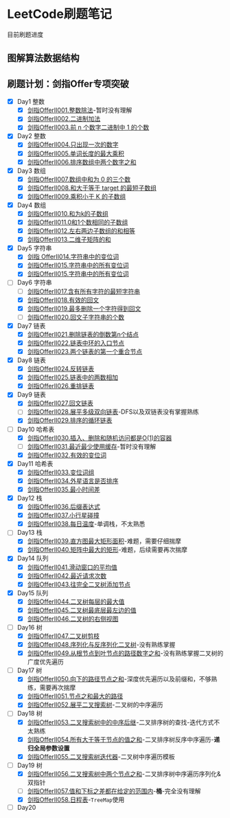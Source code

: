 # LeetCode刷题笔记

目前刷题进度

## 图解算法数据结构



## 刷题计划：剑指Offer专项突破

- [x] Day1 整数
  - [x] [剑指OfferII001.整数除法](剑指Offer专项突击版/剑指OfferII001.整数除法.md)-暂时没有理解
  - [x] [剑指OfferII002.二进制加法](剑指Offer专项突击版/剑指OfferII002.二进制加法.md)
  - [x] [剑指OfferII003.前 n 个数字二进制中 1 的个数](剑指Offer专项突击版/剑指OfferII003.前n个数字二进制中1的个数.md)
- [x] Day2 整数
  - [x] [剑指OfferII004.只出现一次的数字](剑指Offer专项突击版/剑指OfferII004.只出现一次的数字.md)
  - [x] [剑指OfferII005.单词长度的最大乘积](剑指Offer专项突击版/剑指OfferII005.单词长度的最大乘积.md)
  - [x] [剑指OfferII006.排序数组中两个数字之和](剑指Offer专项突击版/剑指OfferII006.排序数组中两个数字之和.md)
- [x] Day3 数组
  - [x] [剑指OfferII007.数组中和为 0 的三个数](剑指Offer专项突击版/剑指OfferII007.数组中和为0的三个数.md)
  - [x] [剑指OfferII008.和大于等于 target 的最短子数组](剑指Offer专项突击版/剑指OfferII008.和大于等于target的最短子数组.md)
  - [x] [剑指OfferII009.乘积小于 K 的子数组](剑指Offer专项突击版/剑指OfferII009.乘积小于K的子数组.md)
- [x] Day4 数组
  - [x] [剑指OfferII010.和为k的子数组](剑指Offer专项突击版/剑指OfferII010.和为k的子数组.md)
  - [x] [剑指OfferII011.0和1个数相同的子数组](剑指Offer专项突击版/剑指OfferII011.0和1个数相同的子数组.md)
  - [x] [剑指OfferII012.左右两边子数组的和相等](剑指Offer专项突击版/剑指OfferII012.左右两边子数组的和相等.md)
  - [x] [剑指OfferII013.二维子矩阵的和](剑指Offer专项突击版/剑指OfferII013.二维子矩阵的和.md)
- [x] Day5 字符串
  - [x] [剑指 OfferII014.字符串中的变位词](剑指Offer专项突击版/剑指OfferII014.字符串中的变位词.md)
  - [x] [剑指OfferII015.字符串中的所有变位词](剑指Offer专项突击版/剑指OfferII015.字符串中的所有变位词.md)
  - [x] [剑指OfferII015.字符串中的所有变位词](剑指Offer专项突击版/剑指OfferII015.字符串中的所有变位词.md)
- [ ] Day6 字符串
  - [ ] [剑指OfferII017.含有所有字符的最短字符串](剑指Offer专项突击版/剑指OfferII017.含有所有字符的最短字符串.md)
  - [x] [剑指OfferII018.有效的回文](剑指Offer专项突击版/剑指OfferII018.有效的回文.md)
  - [x] [剑指OfferII019.最多删除一个字符得到回文](剑指Offer专项突击版/剑指OfferII019.最多删除一个字符得到回文.md)
  - [ ] [剑指OfferII020.回文子字符串的个数](剑指Offer专项突击版/剑指OfferII020.回文子字符串的个数.md)
- [x] Day7 链表
  - [x] [剑指OfferII021.删除链表的倒数第n个结点](剑指Offer专项突击版/剑指OfferII021.删除链表的倒数第n个结点.md)
  - [x] [剑指OfferII022.链表中环的入口节点](剑指Offer专项突击版/剑指OfferII022.链表中环的入口节点.md)
  - [x] [剑指OfferII023.两个链表的第一个重合节点](剑指Offer专项突击版/剑指OfferII023.两个链表的第一个重合节点.md)
- [x] Day8 链表
  - [x] [剑指OfferII024.反转链表](剑指Offer专项突击版/剑指OfferII024.反转链表.md)
  - [x] [剑指OfferII025.链表中的两数相加](剑指Offer专项突击版/剑指OfferII025.链表中的两数相加.md)
  - [x] [剑指OfferII026.重排链表](剑指Offer专项突击版/剑指OfferII026.重排链表.md)
- [x] Day9 链表
  - [x] [剑指OfferII027.回文链表](剑指Offer专项突击版/剑指OfferII027.回文链表.md)
  - [ ] [剑指OfferII028.展平多级双向链表](剑指Offer专项突击版/剑指OfferII028.展平多级双向链表.md)-DFS以及双链表没有掌握熟练
  - [x] [剑指OfferII029.排序的循环链表](剑指Offer专项突击版/剑指OfferII029.排序的循环链表.md)
- [ ] Day10 哈希表
  - [x] [剑指OfferII030.插入、删除和随机访问都是O(1)的容器](剑指Offer专项突击版/剑指OfferII030.插入、删除和随机访问都是O(1)的容器.md)
  - [ ] [剑指OfferII031.最近最少使用缓存](剑指Offer专项突击版/剑指OfferII031.最近最少使用缓存.md)-暂时没有理解
  - [x] [剑指OfferII032.有效的变位词](剑指Offer专项突击版/剑指OfferII032.有效的变位词.md)
- [x] Day11 哈希表
  - [x] [剑指OfferII033.变位词组](剑指Offer专项突击版/剑指OfferII033.变位词组.md)
  - [x] [剑指OfferII034.外星语言是否排序](剑指Offer专项突击版/剑指OfferII034.外星语言是否排序.md)
  - [x] [剑指OfferII035.最小时间差](剑指Offer专项突击版/剑指OfferII035.最小时间差.md)
- [x] Day12 栈
  - [x] [剑指OfferII036.后缀表达式](剑指Offer专项突击版/剑指OfferII036.后缀表达式.md)
  - [x] [剑指OfferII037.小行星碰撞](剑指Offer专项突击版/剑指OfferII037.小行星碰撞.md)
  - [x] [剑指OfferII038.每日温度](剑指Offer专项突击版/剑指OfferII038.每日温度.md)-单调栈，不太熟悉
- [ ] Day13 栈
  - [x] [剑指OfferII039.直方图最大矩形面积](剑指Offer专项突击版/剑指OfferII039.直方图最大矩形面积.md)-难题，需要仔细揣摩
  - [x] [剑指OfferII040.矩阵中最大的矩形](剑指Offer专项突击版/剑指OfferII040.矩阵中最大的矩形.md)-难题，后续需要再次揣摩
- [x] Day14 队列
  - [x] [剑指OfferII041.滑动窗口的平均值](剑指Offer专项突击版/剑指OfferII041.滑动窗口的平均值.md)
  - [x] [剑指OfferII042.最近请求次数](剑指Offer专项突击版/剑指OfferII042.最近请求次数.md)
  - [x] [剑指OfferII043.往完全二叉树添加节点](剑指Offer专项突击版/剑指OfferII043.往完全二叉树添加节点.md)
- [x] Day15 队列
  - [x] [剑指OfferII044.二叉树每层的最大值](剑指Offer专项突击版/剑指OfferII044.二叉树每层的最大值.md)
  - [x] [剑指OfferII045.二叉树最底层最左边的值](剑指Offer专项突击版/剑指OfferII045.二叉树最底层最左边的值.md)
  - [x] [剑指OfferII046.二叉树的右侧视图](剑指Offer专项突击版/剑指OfferII046.二叉树的右侧视图.md)
- [ ] Day16 树
  - [x]  [剑指OfferII047.二叉树剪枝](剑指Offer专项突击版/剑指OfferII047.二叉树剪枝.md)
  - [x]  [剑指OfferII048.序列化与反序列化二叉树](剑指Offer专项突击版/剑指OfferII048.序列化与反序列化二叉树.md)-没有熟练掌握
  - [x]  [剑指OfferII049.从根节点到叶节点的路径数字之和](剑指Offer专项突击版/剑指OfferII049.从根节点到叶节点的路径数字之和.md)-没有熟练掌握二叉树的广度优先遍历
- [ ] Day17 树
  - [x] [剑指OfferII050.向下的路径节点之和](剑指Offer专项突击版/剑指OfferII050.向下的路径节点之和.md)-深度优先遍历以及前缀和，不够熟练，需要再次揣摩
  - [x] [剑指OfferII051.节点之和最大的路径](剑指Offer专项突击版/剑指OfferII051.节点之和最大的路径.md)
  - [x] [剑指OfferII052.展平二叉搜索树](剑指Offer专项突击版/剑指OfferII052.展平二叉搜索树.md)-二叉树的中序遍历
- [ ] Day18 树
  - [x] [剑指OfferII053.二叉搜索树中的中序后继](剑指Offer专项突击版/剑指OfferII053.二叉搜索树中的中序后继.md)-二叉排序树的查找-迭代方式不太熟练
  - [x] [剑指OfferII054.所有大于等于节点的值之和](剑指Offer专项突击版/剑指OfferII054.所有大于等于节点的值之和.md)-二叉排序树反序中序遍历-**递归全局参数设置**
  - [x] [剑指OfferII055.二叉搜索树迭代器](剑指Offer专项突击版/剑指OfferII055.二叉搜索树迭代器.md)-二叉树中序遍历模板
- [ ] Day19 树
  - [x] [剑指OfferII056.二叉搜索树中两个节点之和](剑指Offer专项突击版/剑指OfferII056.二叉搜索树中两个节点之和.md)-二叉排序树中序遍历序列化&双指针
  - [ ] [剑指OfferII057.值和下标之差都在给定的范围内](剑指Offer专项突击版/剑指OfferII057.值和下标之差都在给定的范围内.md)-**桶**-完全没有理解
  - [x] [剑指OfferII058.日程表](剑指Offer专项突击版/剑指OfferII058.日程表.md)-`TreeMap`使用
- [ ] Day20 